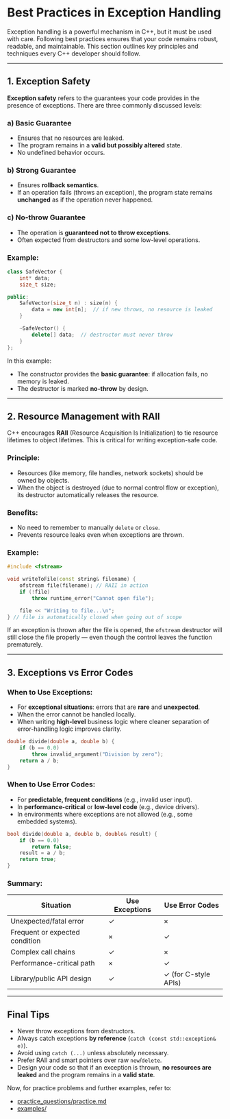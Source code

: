 # Best Practices in Exception Handling

Exception handling is a powerful mechanism in C++, but it must be used with care. Following best practices ensures that your code remains robust, readable, and maintainable. This section outlines key principles and techniques every C++ developer should follow.

---

## 1. Exception Safety

**Exception safety** refers to the guarantees your code provides in the presence of exceptions. There are three commonly discussed levels:

### a) Basic Guarantee
- Ensures that no resources are leaked.
- The program remains in a **valid but possibly altered** state.
- No undefined behavior occurs.

### b) Strong Guarantee
- Ensures **rollback semantics**.
- If an operation fails (throws an exception), the program state remains **unchanged** as if the operation never happened.

### c) No-throw Guarantee
- The operation is **guaranteed not to throw exceptions**.
- Often expected from destructors and some low-level operations.

### Example:

```cpp
class SafeVector {
    int* data;
    size_t size;

public:
    SafeVector(size_t n) : size(n) {
        data = new int[n];  // if new throws, no resource is leaked
    }

    ~SafeVector() {
        delete[] data;  // destructor must never throw
    }
};
```

In this example:
- The constructor provides the **basic guarantee**: if allocation fails, no memory is leaked.
- The destructor is marked **no-throw** by design.

---

## 2. Resource Management with RAII

C++ encourages **RAII** (Resource Acquisition Is Initialization) to tie resource lifetimes to object lifetimes. This is critical for writing exception-safe code.

### Principle:
- Resources (like memory, file handles, network sockets) should be owned by objects.
- When the object is destroyed (due to normal control flow or exception), its destructor automatically releases the resource.

### Benefits:
- No need to remember to manually `delete` or `close`.
- Prevents resource leaks even when exceptions are thrown.

### Example:

```cpp
#include <fstream>

void writeToFile(const string& filename) {
    ofstream file(filename); // RAII in action
    if (!file)
        throw runtime_error("Cannot open file");

    file << "Writing to file...\n";
} // file is automatically closed when going out of scope
```

If an exception is thrown after the file is opened, the `ofstream` destructor will still close the file properly — even though the control leaves the function prematurely.

---

## 3. Exceptions vs Error Codes

### When to Use Exceptions:
- For **exceptional situations**: errors that are **rare** and **unexpected**.
- When the error cannot be handled locally.
- When writing **high-level** business logic where cleaner separation of error-handling logic improves clarity.

```cpp
double divide(double a, double b) {
    if (b == 0.0)
        throw invalid_argument("Division by zero");
    return a / b;
}
```

### When to Use Error Codes:
- For **predictable, frequent conditions** (e.g., invalid user input).
- In **performance-critical** or **low-level code** (e.g., device drivers).
- In environments where exceptions are not allowed (e.g., some embedded systems).

```cpp
bool divide(double a, double b, double& result) {
    if (b == 0.0)
        return false;
    result = a / b;
    return true;
}
```

### Summary:

| Situation                      | Use Exceptions | Use Error Codes                 |
|--------------------------------|----------------|---------------------------------|
| Unexpected/fatal error         | $\checkmark$   | $\times$                        |
| Frequent or expected condition | $\times$       | $\checkmark$                    |
| Complex call chains            | $\checkmark$   | $\times$                        |
| Performance-critical path      | $\times$       | $\checkmark$                    |
| Library/public API design      | $\checkmark$   | $\checkmark$ (for C-style APIs) |

---

## Final Tips

- Never throw exceptions from destructors.
- Always catch exceptions **by reference** (`catch (const std::exception& e)`).
- Avoid using `catch (...)` unless absolutely necessary.
- Prefer RAII and smart pointers over raw `new`/`delete`.
- Design your code so that if an exception is thrown, **no resources are leaked** and the program remains in a **valid state**.

Now, for practice problems and further examples, refer to:

- [practice_questions/practice.md](practice_questions/practice.md)
- [examples/](examples/)
